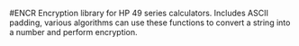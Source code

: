#ENCR
Encryption library for HP 49 series calculators. Includes ASCII padding, various algorithms can use these functions to convert a string into a
number and perform encryption.
